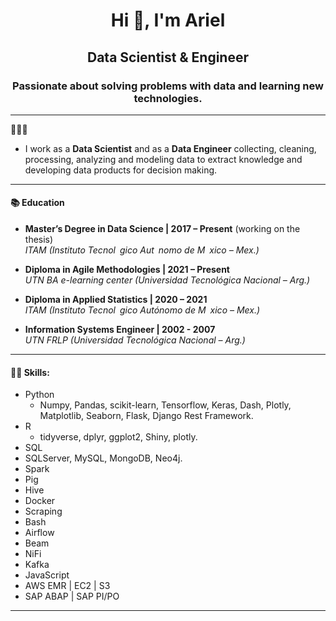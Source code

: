 <h1 align="center">Hi 👋, I'm Ariel</h1>
<h2 align="center">Data Scientist & Engineer</h2>


<h3 align="center">Passionate about solving problems with data and learning new technologies.</h3>


---   

👨🏻‍💻  

+ I work as a **Data Scientist** and as a **Data Engineer** collecting, cleaning, processing, analyzing and modeling data to extract knowledge and developing data products for decision making.

---  

#### 📚 Education

+ **Master’s Degree in Data Science | 2017 – Present** (working on the thesis)   
*ITAM (Instituto Tecnol gico Aut nomo de M xico – Mex.)*

+ **Diploma in Agile Methodologies | 2021 – Present**  
*UTN BA e-learning center (Universidad Tecnológica Nacional – Arg.)*

+ **Diploma in Applied Statistics | 2020 – 2021**  
*ITAM (Instituto Tecnol gico Autónomo de M xico – Mex.)*  

+ **Information Systems Engineer | 2002 - 2007**  
*UTN FRLP (Universidad Tecnológica Nacional – Arg.)*  

---  

#### 🥷🏻 Skills:

* Python 
	* Numpy, Pandas, scikit-learn, Tensorflow, Keras, Dash, Plotly, Matplotlib, Seaborn, Flask, Django Rest Framework.   
* R 
	* tidyverse, dplyr, ggplot2, Shiny, plotly.
* SQL   
* SQLServer, MySQL, MongoDB, Neo4j.  
* Spark  
* Pig  
* Hive  
* Docker  
* Scraping  
* Bash  
* Airflow  
* Beam  
* NiFi  
* Kafka  
* JavaScript  
* AWS EMR | EC2 | S3  
* SAP ABAP | SAP PI/PO  

---  

